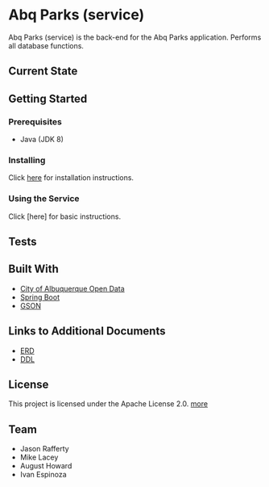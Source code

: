 # Abq Parks (service)
Abq Parks (service) is the back-end for the Abq Parks application. Performs all database functions.

## Current State

## Getting Started
### Prerequisites 
* Java (JDK 8)

### Installing
Click [here](https://github.com/abq-parks/services/blob/master/docs/installation.md) for installation instructions.

### Using the Service
Click [here] for basic instructions.

## Tests

## Built With
* [City of Albuquerque Open Data](https://www.cabq.gov/abq-data)
* [Spring Boot](https://spring.io/projects/spring-boot)
* [GSON](https://sites.google.com/site/gson/)

## Links to Additional Documents
* [ERD](https://github.com/abq-parks/services/blob/master/docs/Parks%20ERD.pdf)
* [DDL](https://github.com/abq-parks/services/blob/master/docs/DDL.sql)

## License
This project is licensed under the Apache License 2.0. [more](https://github.com/abq-parks/services/blob/master/LICENSE)

## Team
* Jason Rafferty
* Mike Lacey
* August Howard
* Ivan Espinoza

